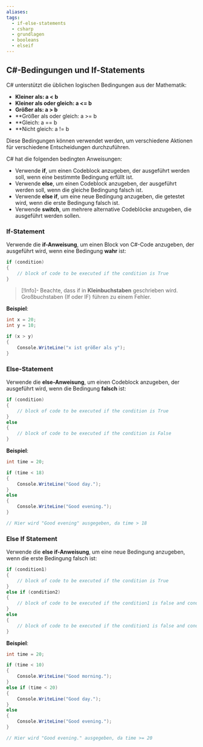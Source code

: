 ```yaml
---
aliases: 
tags:
  - if-else-statements
  - csharp
  - grundlagen
  - booleans
  - elseif
---
```

## C#-Bedingungen und If-Statements

C# unterstützt die üblichen logischen Bedingungen aus der Mathematik:
- **Kleiner als: a < b**
- **Kleiner als oder gleich: a <= b**
- **Größer als: a > b**
- **Größer als oder gleich: a >= b
- **Gleich: a == b
- **Nicht gleich: a != b

Diese Bedingungen können verwendet werden, um verschiedene Aktionen für verschiedene Entscheidungen durchzuführen.

C# hat die folgenden bedingten Anweisungen:
- Verwende **if**, um einen Codeblock anzugeben, der ausgeführt werden soll, wenn eine bestimmte Bedingung erfüllt ist.
- Verwende **else**, um einen Codeblock anzugeben, der ausgeführt werden soll, wenn die gleiche Bedingung falsch ist.
- Verwende **else if**, um eine neue Bedingung anzugeben, die getestet wird, wenn die erste Bedingung falsch ist.
- Verwende **switch**, um mehrere alternative Codeblöcke anzugeben, die ausgeführt werden sollen.

### If-Statement

Verwende die **if-Anweisung**, um einen Block von C#-Code anzugeben, der ausgeführt wird, wenn eine Bedingung **wahr** ist:

```csharp
if (condition)
{
	// block of code to be executed if the condition is True
}
```

>[!Info]- Beachte, dass if in **Kleinbuchstaben** geschrieben wird. Großbuchstaben (If oder IF) führen zu einem Fehler.

**Beispiel**:
```csharp
int x = 20;
int y = 10;

if (x > y)
{
	Console.WriteLine("x ist größer als y");
}
```


### Else-Statement

Verwende die **else-Anweisung**, um einen Codeblock anzugeben, der ausgeführt wird, wenn die Bedingung **falsch** ist:

```csharp
if (condition)
{
	// block of code to be executed if the condition is True
}
else
{
	// block of code to be executed if the condition is False
}
```


**Beispiel**:
```csharp
int time = 20;

if (time < 18)
{
	Console.WriteLine("Good day.");
}
else 
{
	Console.WriteLine("Good evening.");
}

// Hier wird "Good evening" ausgegeben, da time > 18
```


### Else If Statement

Verwende die **else if-Anweisung**, um eine neue Bedingung anzugeben, wenn die erste Bedingung falsch ist:

```csharp
if (condition1)
{
	// block of code to be executed if the condition is True
}
else if (condition2)
{
	// block of code to be executed if the condition1 is false and condition2 is          True
}
else
{
	// block of code to be executed if the condition1 is false and condition2 is          False
}
```


**Beispiel**:
```csharp
int time = 20;

if (time < 10)
{
	Console.WriteLine("Good morning.");
}
else if (time < 20) 
{
	Console.WriteLine("Good day.");
}
else 
{
	Console.WriteLine("Good evening.");
}

// Hier wird "Good evening." ausgegeben, da time >= 20
```